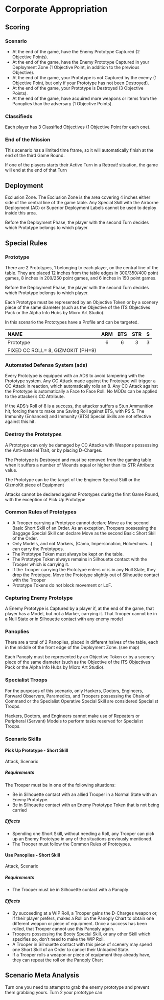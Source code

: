 # Corporate Appropriation

## Scoring

### Scenario

* At the end of the game, have the Enemy Prototype Captured (2 Objective Points).
* At the end of the game, have the Enemy Prototype Captured in your Deployment Zone (1 Objective Point, in addition to the previous Objective).
* At the end of the game, your Prototype is not Captured by the enemy (1 Objective Point, but only if your Prototype has not been Destroyed).
* At the end of the game, your Prototype is Destroyed (3 Objective Points).
* At the end of the game, have acquired more weapons or items from the Panoplies than the adversary (1 Objective Points).

### Classifieds

Each player has 3 Classified Objectives (1 Objective Point for each one).

### End of the Mission

This scenario has a limited time frame, so it will automatically finish at the end of the third Game Round.

If one of the players starts their Active Turn in a Retreat! situation, the game will end at the end of that Turn

## Deployment

Exclusion Zone. The Exclusion Zone is the area covering 4 inches either side of the central line of the game table. Any Special Skill with the Airborne Deployment (AD) or Superior Deployment Labels cannot be used to deploy inside this area.

Before the Deployment Phase, the player with the second Turn decides which Prototype belongs to which player.

## Special Rules

### Prototype

There are 2 Prototypes, 1 belonging to each player, on the central line of the table. They are placed 12 inches from the table edges in 300/350/400 point games, 8 inches in 200/250 point games, and 6 inches in 150 point games.

Before the Deployment Phase, the player with the second Turn decides which Prototype belongs to which player.

Each Prototype must be represented by an Objective Token or by a scenery piece of the same diameter (such as the Objective of the ITS Objectives Pack or the Alpha Info Hubs by Micro Art Studio).

In this scenario the Prototypes have a Profile and can be targeted.

| NAME | ARM | BTS | STR | S |
| :--- | :---: | :---: | :---: | :---: |
|Prototype|6|6|3|3|
|FIXED CC ROLL= 8, GIZMOKIT (PH=9)|

### Automated Defense System (ads)

Every Prototype is equipped with an ADS to avoid tampering with the Prototype system. Any CC Attack made against the Prototype will trigger a CC Attack in reaction, which automatically rolls an 8. Any CC Attack against the Prototype is automatically a Face to Face Roll. No MODs can be applied to the attacker’s CC Attribute.

If the ADS’s Roll of 8 is a success, the attacker suffers a Stun Ammunition hit, forcing them to make one Saving Roll against BTS, with PS 5. The Immunity (Enhanced) and Immunity (BTS) Special Skills are not effective against this hit.

### Destroy the Prototypes

A Prototype can only be damaged by CC Attacks with Weapons possessing the Anti-materiel Trait, or by placing D-Charges.

The Prototype is Destroyed and must be removed from the gaming table when it suffers a number of Wounds equal or higher than its STR Attribute value.

The Prototype can be the target of the Engineer Special Skill or the GizmoKit piece of Equipment

Attacks cannot be declared against Prototypes during the first Game Round, with the exception of Pick Up Prototype

### Common Rules of Prototypes

* A Trooper carrying a Prototype cannot declare Move as the second Basic Short Skill of an Order. As an exception, Troopers possessing the Baggage Special Skill can declare Move as the second Basic Short Skill of the Order.
* Only Models, and not Markers, (Camo, Impersonation, Holoechoes…) can carry the Prototypes.
* The Prototype Token must always be kept on the table.
* The Prototype Token always remains in Silhouette contact with the Trooper which is carrying it.
* If the Trooper carrying the Prototype enters or is in any Null State, they drop the Prototype. Move the Prototype slightly out of Silhouette contact with the Trooper
* Prototype Tokens do not block movement or LoF.

### Capturing Enemy Prototype

A Enemy Prototype is Captured by a player if, at the end of the game, that player has a Model, but not a Marker, carrying it. That Trooper cannot be in a Null State or in Silhouette contact with any enemy model

### Panoplies

There are a total of 2 Panoplies, placed in different halves of the table, each in the middle of the front edge of the Deployment Zone. (see map)

Each Panoply must be represented by an Objective Token or by a scenery piece of the same diameter (such as the Objective of the ITS Objectives Pack or the Alpha Info Hubs by Micro Art Studio).

### Specialist Troops

For the purposes of this scenario, only Hackers, Doctors, Engineers, Forward Observers, Paramedics, and Troopers possessing the Chain of Command or the Specialist Operative Special Skill are considered Specialist Troops.

Hackers, Doctors, and Engineers cannot make use of Repeaters or Peripheral (Servant) Models to perform tasks reserved for Specialist Troops.

### Scenario Skills

#### Pick Up Prototype - Short Skill

Attack, Scenario

##### Requirements

The Trooper must be in one of the following situations:

* Be in Silhouette contact with an allied Trooper in a Normal State with an Enemy Prototype.
* Be in Silhouette contact with an Enemy Prototype Token that is not being carried

##### Effects

* Spending one Short Skill, without needing a Roll, any Trooper can pick up an Enemy Prototype in any of the situations previously mentioned.
* The Trooper must follow the Common Rules of Prototypes.

#### Use Panoplies - Short Skill

Attack, Scenario

##### Requirements

* The Trooper must be in Silhouette contact with a Panoply

##### Effects

* By succeeding at a WIP Roll, a Trooper gains the D-Charges weapon or, if their player prefers, makes a Roll on the Panoply Chart to obtain one different weapon or piece of equipment. Once a success has been rolled, that Trooper cannot use this Panoply again.
* Troopers possessing the Booty Special Skill, or any other Skill which specifies so, don’t need to make the WIP Roll.
* A Trooper in Silhouette contact with this piece of scenery may spend one Short Skill of an Order to cancel their Unloaded State.
* If a Trooper rolls a weapon or piece of equipment they already have, they can repeat the roll on the Panoply Chart

## Scenario Meta Analysis

Turn one you need to attempt to grab the enemy prototype and prevent them grabbing yours. Turn 2 your prototype can
